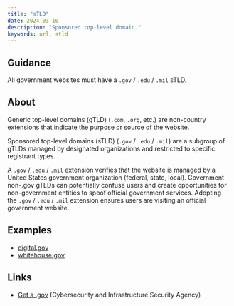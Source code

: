```yaml
---
title: "sTLD"
date: 2024-03-10
description: "Sponsored top-level domain."
keywords: url, stld
---
```


## Guidance

All government websites must have a `.gov` / `.edu` / `.mil` sTLD.

## About

Generic top-level domains (gTLD) (`.com`, `.org`, etc.) are non-country extensions that indicate the purpose or source of the website.

Sponsored top-level domains (sTLD) (`.gov` / `.edu` / `.mil`) are a subgroup of gTLDs managed by designated organizations and restricted to specific registrant types.

A `.gov` / `.edu` / `.mil` extension verifies that the website is managed by a United States government organization (federal, state, local). Government non-.gov gTLDs can potentially confuse users and create opportunities for non-government entities to spoof official government services. Adopting the `.gov` / `.edu` / `.mil` extension ensures users are visiting an official government website.

## Examples

* [digital.gov](https://digital.gov)
* [whitehouse.gov](https://whitehouse.gov)

## Links

* [Get a .gov](https://get.gov/) (Cybersecurity and Infrastructure Security Agency)